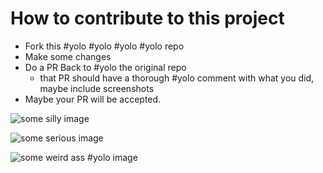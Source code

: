 # How to contribute to this project

- Fork this #yolo #yolo #yolo #yolo repo
- Make some changes
- Do a PR Back to #yolo the original repo
  - that PR should have a thorough #yolo comment with what you did, maybe include screenshots
- Maybe your PR will be accepted.

![some silly image](https://media.giphy.com/media/6nuiJjOOQBBn2/giphy.gif)

![some serious image](https://media.giphy.com/media/el60e3Cu18KKk/giphy.gif)

![some weird ass #yolo image](https://media.giphy.com/media/3o85xIp0iu8Qkkv1de/giphy.gif)
